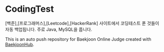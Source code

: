 # CodingTest
[백준],[프로그래머스],[Leetcode],[HackerRank] 사이트에서 코딩테스트 푼 것들이 자동 백업됩니다.
주로 Java, MySQL을 풉니다.



This is an auto push repository for Baekjoon Online Judge created with [BaekjoonHub](https://github.com/BaekjoonHub/BaekjoonHub).
